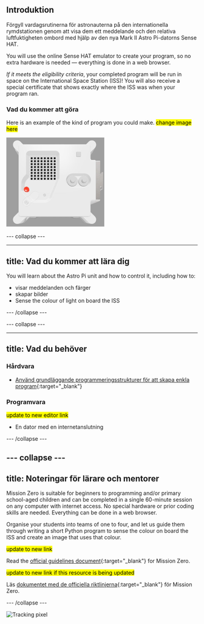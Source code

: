 ## Introduktion

Förgyll vardagsrutinerna för astronauterna på den internationella rymdstationen genom att visa dem ett meddelande och den relativa luftfuktigheten ombord med hjälp av den nya Mark II Astro Pi-datorns Sense HAT.

You will use the online Sense HAT emulator to create your program, so no extra hardware is needed — everything is done in a web browser.

*If it meets the eligibility criteria*, your completed program will be run in space on the International Space Station (ISS)! You will also receive a special certificate that shows exactly where the ISS was when your program ran.

### Vad du kommer att göra

Here is an example of the kind of program you could make. <mark>change image here</mark>

![The Trinket Sense HAT emulator running a sample program which scrolls the humidity value across the LED matrix and then displays a picture of a fish.](images/M0_4.gif)


--- collapse ---

---
title: Vad du kommer att lära dig
---

You will learn about the Astro Pi unit and how to control it, including how to:
+ visar meddelanden och färger
+ skapar bilder
+ Sense the colour of light on board the ISS

--- /collapse ---

--- collapse ---

---
title: Vad du behöver
---

### Hårdvara

+ [Använd grundläggande programmeringsstrukturer för att skapa enkla program](https://curriculum.raspberrypi.org/programming/creator/){:target="_blank"}

### Programvara

<mark> update to new editor link </mark>
+ En dator med en internetanslutning

--- /collapse ---

--- collapse ---
---
title: Noteringar för lärare och mentorer
---

Mission Zero is suitable for beginners to programming and/or primary school-aged children and can be completed in a single 60-minute session on any computer with internet access. No special hardware or prior coding skills are needed. Everything can be done in a web browser.

Organise your students into teams of one to four, and let us guide them through writing a short Python program to sense the colour on board the ISS and create an image that uses that colour.

<mark> update to new link </mark>

Read the [official guidelines document](https://astro-pi.org/media/mission-zero-guidelines/Astro_Pi_Mission_Zero_Guidelines_2021_22-en.pdf){:target="_blank"} for Mission Zero.

<mark> update to new link if this resource is being updated </mark>

 Läs [dokumentet med de officiella riktlinjerna](https://astro-pi.org/media/mission-zero-guidelines/Astro_Pi_Mission_Zero_Guidelines_2021_22-sv.pdf){:target="_blank"} för Mission Zero.

--- /collapse ---

![Tracking pixel](https://code.org/api/hour/begin_raspberrypi_astropi.png)
